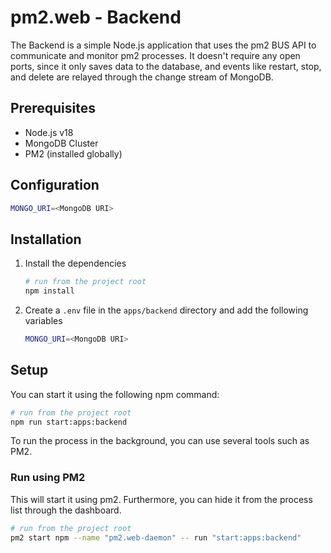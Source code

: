 # pm2.web - Backend

The Backend is a simple Node.js application that uses the pm2 BUS API to communicate and monitor pm2 processes. It doesn't require any open ports, since it only saves data to the database, and events like restart, stop, and delete are relayed through the change stream of MongoDB.

## Prerequisites

- Node.js v18
- MongoDB Cluster
- PM2 (installed globally)

## Configuration

```bash
MONGO_URI=<MongoDB URI>
```

## Installation

1. Install the dependencies

   ```bash
   # run from the project root
   npm install
   ```

2. Create a `.env` file in the `apps/backend` directory and add the following variables

   ```bash
   MONGO_URI=<MongoDB URI>
   ```

## Setup

You can start it using the following npm command:

```bash
# run from the project root
npm run start:apps:backend
```

To run the process in the background, you can use several tools such as PM2.

### Run using PM2

This will start it using pm2. Furthermore, you can hide it from the process list through the dashboard.

```bash
# run from the project root
pm2 start npm --name "pm2.web-daemon" -- run "start:apps:backend"
```
